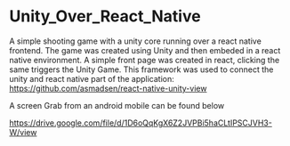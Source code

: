 # Unity_Over_React_Native

A simple shooting game with a unity core running over a react native frontend. The game was created using Unity and then embeded in a react native environment. A simple front
page was created in react, clicking the same triggers the Unity Game. This framework was used to connect the unity and react native part of the application:
https://github.com/asmadsen/react-native-unity-view

A screen Grab from an android mobile can be found below

https://drive.google.com/file/d/1D6oQqKgX6Z2JVPBi5haCLtIPSCJVH3-W/view
